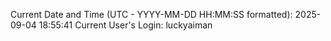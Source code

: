 Current Date and Time (UTC - YYYY-MM-DD HH:MM:SS formatted): 2025-09-04 18:55:41
Current User's Login: luckyaiman
